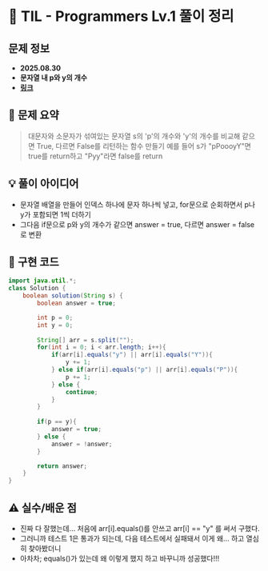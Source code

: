 # 📌 TIL - Programmers Lv.1 풀이 정리

## 문제 정보
- **2025.08.30**
- **문자열 내 p와 y의 개수**
- **[링크](https://school.programmers.co.kr/learn/courses/30/lessons/12916)**

## 📝 문제 요약
> 대문자와 소문자가 섞여있는 문자열 s의 'p'의 개수와 'y'의 개수를 비교해 같으면 True, 다르면 False를 리턴하는 함수 만들기
> 예를 들어 s가 "pPoooyY"면 true를 return하고 "Pyy"라면 false를 return

## 💡 풀이 아이디어 
- 문자열 배열을 만들어 인덱스 하나에 문자 하나씩 넣고, for문으로 순회하면서 p나 y가 포함되면 1씩 더하기
- 그다음 if문으로 p와 y의 개수가 같으면 answer = true, 다르면 answer = false로 변환

## 🧩 구현 코드
```java
import java.util.*;
class Solution {
    boolean solution(String s) {
        boolean answer = true;

        int p = 0;
        int y = 0;
        
        String[] arr = s.split("");
        for(int i = 0; i < arr.length; i++){
            if(arr[i].equals("y") || arr[i].equals("Y")){
                y += 1;
            } else if(arr[i].equals("p") || arr[i].equals("P")){
                p += 1;
            } else {
                continue;
            }
        }
        
        if(p == y){
            answer = true;
        } else {
            answer = !answer;
        }

        return answer;
    }
}
```


## ⚠️ 실수/배운 점
- 진짜 다 잘했는데... 처음에 arr[i].equals()를 안쓰고 arr[i] == "y" 를 써서 구했다.
- 그러니까 테스트 1은 통과가 되는데, 다음 테스트에서 실패돼서 이게 왜... 하고 열심히 찾아봤더니 
- 아차차; equals()가 있는데 왜 이렇게 했지 하고 바꾸니까 성공했다!!!
